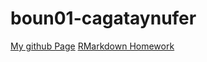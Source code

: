 # boun01-cagataynufer

[My github Page](https://pjournal.github.io/boun01-cagataynufer/)
[RMarkdown Homework](https://github.com/pjournal/boun01-cagataynufer/Assignment-1.html)

